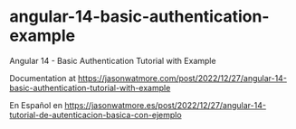 # angular-14-basic-authentication-example

Angular 14 - Basic Authentication Tutorial with Example

Documentation at https://jasonwatmore.com/post/2022/12/27/angular-14-basic-authentication-tutorial-with-example

En Español en https://jasonwatmore.es/post/2022/12/27/angular-14-tutorial-de-autenticacion-basica-con-ejemplo